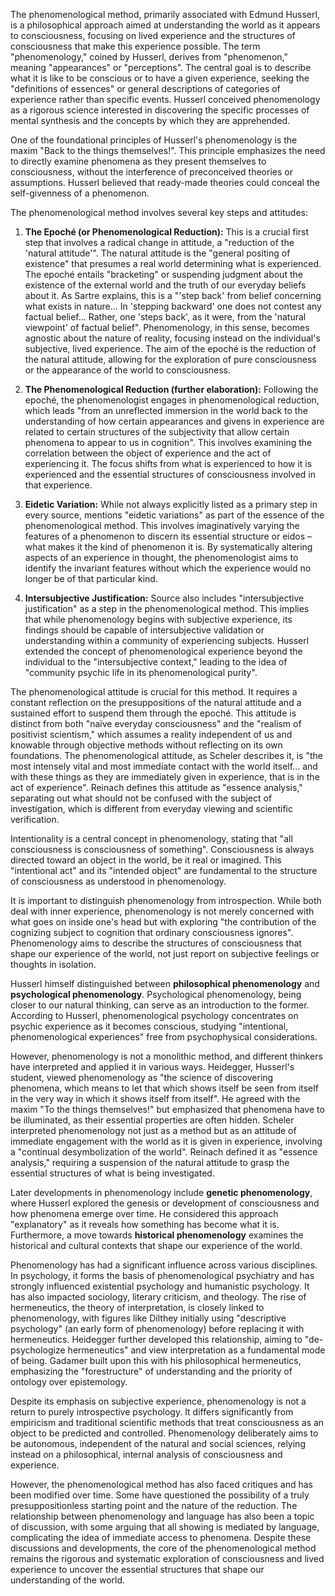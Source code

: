 The phenomenological method, primarily associated with Edmund Husserl, is a philosophical approach aimed at understanding the world as it appears to consciousness, focusing on lived experience and the structures of consciousness that make this experience possible. The term "phenomenology," coined by Husserl, derives from "phenomenon," meaning "appearances" or "perceptions". The central goal is to describe what it is like to be conscious or to have a given experience, seeking the "definitions of essences" or general descriptions of categories of experience rather than specific events. Husserl conceived phenomenology as a rigorous science interested in discovering the specific processes of mental synthesis and the concepts by which they are apprehended.

One of the foundational principles of Husserl's phenomenology is the maxim "Back to the things themselves!". This principle emphasizes the need to directly examine phenomena as they present themselves to consciousness, without the interference of preconceived theories or assumptions. Husserl believed that ready-made theories could conceal the self-givenness of a phenomenon.

The phenomenological method involves several key steps and attitudes:

1. **The Epoché (or Phenomenological Reduction):** This is a crucial first step that involves a radical change in attitude, a "reduction of the 'natural attitude'". The natural attitude is the "general positing of existence" that presumes a real world determining what is experienced. The epoché entails "bracketing" or suspending judgment about the existence of the external world and the truth of our everyday beliefs about it. As Sartre explains, this is a "'step back' from belief concerning what exists in nature... In 'stepping backward' one does not contest any factual belief... Rather, one 'steps back', as it were, from the 'natural viewpoint' of factual belief". Phenomenology, in this sense, becomes agnostic about the nature of reality, focusing instead on the individual's subjective, lived experience. The aim of the epoché is the reduction of the natural attitude, allowing for the exploration of pure consciousness or the appearance of the world to consciousness.

2. **The Phenomenological Reduction (further elaboration):** Following the epoché, the phenomenologist engages in phenomenological reduction, which leads "from an unreflected immersion in the world back to the understanding of how certain appearances and givens in experience are related to certain structures of the subjectivity that allow certain phenomena to appear to us in cognition". This involves examining the correlation between the object of experience and the act of experiencing it. The focus shifts from what is experienced to how it is experienced and the essential structures of consciousness involved in that experience.

3. **Eidetic Variation:** While not always explicitly listed as a primary step in every source, mentions "eidetic variations" as part of the essence of the phenomenological method. This involves imaginatively varying the features of a phenomenon to discern its essential structure or eidos – what makes it the kind of phenomenon it is. By systematically altering aspects of an experience in thought, the phenomenologist aims to identify the invariant features without which the experience would no longer be of that particular kind.

4. **Intersubjective Justification:** Source also includes "intersubjective justification" as a step in the phenomenological method. This implies that while phenomenology begins with subjective experience, its findings should be capable of intersubjective validation or understanding within a community of experiencing subjects. Husserl extended the concept of phenomenological experience beyond the individual to the "intersubjective context," leading to the idea of "community psychic life in its phenomenological purity".


The phenomenological attitude is crucial for this method. It requires a constant reflection on the presuppositions of the natural attitude and a sustained effort to suspend them through the epoché. This attitude is distinct from both "naïve everyday consciousness" and the "realism of positivist scientism," which assumes a reality independent of us and knowable through objective methods without reflecting on its own foundations. The phenomenological attitude, as Scheler describes it, is "the most intensely vital and most immediate contact with the world itself... and with these things as they are immediately given in experience, that is in the act of experience". Reinach defines this attitude as "essence analysis," separating out what should not be confused with the subject of investigation, which is different from everyday viewing and scientific verification.

Intentionality is a central concept in phenomenology, stating that "all consciousness is consciousness of something". Consciousness is always directed toward an object in the world, be it real or imagined. This "intentional act" and its "intended object" are fundamental to the structure of consciousness as understood in phenomenology.

It is important to distinguish phenomenology from introspection. While both deal with inner experience, phenomenology is not merely concerned with what goes on inside one's head but with exploring "the contribution of the cognizing subject to cognition that ordinary consciousness ignores". Phenomenology aims to describe the structures of consciousness that shape our experience of the world, not just report on subjective feelings or thoughts in isolation.

Husserl himself distinguished between **philosophical phenomenology** and **psychological phenomenology**. Psychological phenomenology, being closer to our natural thinking, can serve as an introduction to the former. According to Husserl, phenomenological psychology concentrates on psychic experience as it becomes conscious, studying "intentional, phenomenological experiences" free from psychophysical considerations.

However, phenomenology is not a monolithic method, and different thinkers have interpreted and applied it in various ways. Heidegger, Husserl's student, viewed phenomenology as "the science of discovering phenomena, which means to let that which shows itself be seen from itself in the very way in which it shows itself from itself". He agreed with the maxim "To the things themselves!" but emphasized that phenomena have to be illuminated, as their essential properties are often hidden. Scheler interpreted phenomenology not just as a method but as an attitude of immediate engagement with the world as it is given in experience, involving a "continual desymbolization of the world". Reinach defined it as "essence analysis," requiring a suspension of the natural attitude to grasp the essential structures of what is being investigated.

Later developments in phenomenology include **genetic phenomenology**, where Husserl explored the genesis or development of consciousness and how phenomena emerge over time. He considered this approach "explanatory" as it reveals how something has become what it is. Furthermore, a move towards **historical phenomenology** examines the historical and cultural contexts that shape our experience of the world.

Phenomenology has had a significant influence across various disciplines. In psychology, it forms the basis of phenomenological psychiatry and has strongly influenced existential psychology and humanistic psychology. It has also impacted sociology, literary criticism, and theology. The rise of hermeneutics, the theory of interpretation, is closely linked to phenomenology, with figures like Dilthey initially using "descriptive psychology" (an early form of phenomenology) before replacing it with hermeneutics. Heidegger further developed this relationship, aiming to "de-psychologize hermeneutics" and view interpretation as a fundamental mode of being. Gadamer built upon this with his philosophical hermeneutics, emphasizing the "forestructure" of understanding and the priority of ontology over epistemology.

Despite its emphasis on subjective experience, phenomenology is not a return to purely introspective psychology. It differs significantly from empiricism and traditional scientific methods that treat consciousness as an object to be predicted and controlled. Phenomenology deliberately aims to be autonomous, independent of the natural and social sciences, relying instead on a philosophical, internal analysis of consciousness and experience.

However, the phenomenological method has also faced critiques and has been modified over time. Some have questioned the possibility of a truly presuppositionless starting point and the nature of the reduction. The relationship between phenomenology and language has also been a topic of discussion, with some arguing that all showing is mediated by language, complicating the idea of immediate access to phenomena. Despite these discussions and developments, the core of the phenomenological method remains the rigorous and systematic exploration of consciousness and lived experience to uncover the essential structures that shape our understanding of the world.